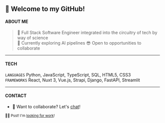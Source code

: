 ## 👋 Welcome to my GitHub!  

#### ABOUT ME  

> 🚀 Full Stack Software Engineer integrated into the circuitry of tech by way of science  
> 🌱 Currently exploring AI pipelines
> 😎 Open to opportunities to collaborate  
---
#### TECH

`LANGUAGES` Python, JavaScript, TypeScript, SQL, HTML5, CSS3  
`FRAMEWORKS` React, Nuxt 3, Vue.js, Strapi, Django, FastAPI, Streamlit

---
#### CONTACT
- 📆 Want to collaborate? Let's [chat](https://calendly.com/imgta "Let's chat!")!  

<sub>🙋‍♂️ Psst! I'm [looking for work](https://www.linkedin.com/in/gordonta/ "Connect with me!")!</sub>

<!---
imgta/imgta is a ✨ special ✨ repository because its `README.md` (this file) appears on your GitHub profile.
You can click the Preview link to take a look at your changes.
--->
